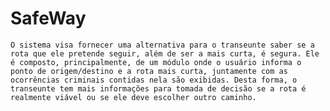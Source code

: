 # SafeWay
    
    O sistema visa fornecer uma alternativa para o transeunte saber se a rota que ele pretende seguir, além de ser a mais curta, é segura. Ele é composto, principalmente, de um módulo onde o usuário informa o ponto de origem/destino e a rota mais curta, juntamente com as ocorrências criminais contidas nela são exibidas. Desta forma, o transeunte tem mais informações para tomada de decisão se a rota é realmente viável ou se ele deve escolher outro caminho.
